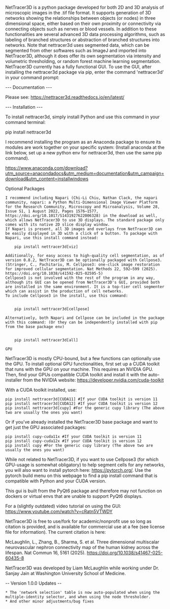 NetTracer3D is a python package developed for both 2D and 3D analysis of microscopic images in the .tif file format. It supports generation of 3D networks showing the relationships between objects (or nodes) in three dimensional space, either based on their own proximity or connectivity via connecting objects such as nerves or blood vessels. In addition to these functionalities are several advanced 3D data processing algorithms, such as labeling of branched structures or abstraction of branched structures into networks. Note that nettracer3d uses segmented data, which can be segmented from other softwares such as ImageJ and imported into NetTracer3D, although it does offer its own segmentation via intensity and volumetric thresholding, or random forest machine learning segmentation. NetTracer3D currently has a fully functional GUI. To use the GUI, after installing the nettracer3d package via pip, enter the command 'nettracer3d' in your command prompt:

--- Documentation ---

Please see: https://nettracer3d.readthedocs.io/en/latest/

--- Installation ---

To install nettracer3d, simply install Python and use this command in your command terminal:

pip install nettracer3d

I recommend installing the program as an Anaconda package to ensure its modules are work together on your specific system:
(Install anaconda at the link below, set up a new python env for nettracer3d, then use the same pip command).

https://www.anaconda.com/download?utm_source=anacondadocs&utm_medium=documentation&utm_campaign=download&utm_content=installwindows

Optional Packages
~~~~~~~~~~~~~~~~~~
I recommend including Napari (Chi-Li Chiu, Nathan Clack, the napari community, napari: a Python Multi-Dimensional Image Viewer Platform for the Research Community, Microscopy and Microanalysis, Volume 28, Issue S1, 1 August 2022, Pages 1576–1577, https://doi.org/10.1017/S1431927622006328) in the download as well, which allows NetTracer3D to use 3D displays. The standard package only comes with its native 2D slice display window. 
If Napari is present, all 3D images and overlays from NetTracer3D can be easily displayed in 3D with a click of a button. To package with Napari, use this install command instead: 

    pip install nettracer3d[viz]

Additionally, for easy access to high-quality cell segmentation, as of version 0.8.2, NetTracer3D can be optionally packaged with Cellpose3. (Stringer, C., Pachitariu, M. Cellpose3: one-click image restoration for improved cellular segmentation. Nat Methods 22, 592–599 (2025). https://doi.org/10.1038/s41592-025-02595-5)
Cellpose3 is not involved with the rest of the program in any way, although its GUI can be opened from NetTracer3D's GUI, provided both are installed in the same environment. It is a top-tier cell segmenter which can assist in the production of cell networks.
To include Cellpose3 in the install, use this command:


    pip install nettracer3d[cellpose]

Alternatively, both Napari and Cellpose can be included in the package with this command: (Or they can be independently installed with pip from the base package env)


    pip install nettracer3d[all]

GPU
~~~~~~~~~~~~~~~~~~
NetTracer3D is mostly CPU-bound, but a few functions can optionally use the GPU. To install optional GPU functionalities, first set up a CUDA toolkit that runs with the GPU on your machine. This requires an NVIDIA GPU. Then, find your GPUs compatible CUDA toolkit and install it with the auto-installer from the NVIDIA website: https://developer.nvidia.com/cuda-toolkit

With a CUDA toolkit installed, use:

    pip install nettracer3d[CUDA11] #If your CUDA toolkit is version 11
    pip install nettracer3d[CUDA12] #If your CUDA toolkit is version 12
    pip install nettracer3d[cupy] #For the generic cupy library (The above two are usually the ones you want)

Or if you've already installed the NetTracer3D base package and want to get just the GPU associated packages:

    pip install cupy-cuda11x #If your CUDA toolkit is version 11
    pip install cupy-cuda12x #If your CUDA toolkit is version 12
    pip install cupy #For the generic cupy library (The above two are usually the ones you want)

While not related to NetTracer3D, if you want to use Cellpose3 (for which GPU-usage is somewhat obligatory) to help segment cells for any networks, you will also want to install pytorch here: https://pytorch.org/. Use the pytorch build menu on this webpage to find a pip install command that is compatible with Python and your CUDA version.


This gui is built from the PyQt6 package and therefore may not function on dockers or virtual envs that are unable to support PyQt6 displays.


For a (slightly outdated) video tutorial on using the GUI: https://www.youtube.com/watch?v=cRatn5VTWDY

NetTracer3D is free to use/fork for academic/nonprofit use so long as citation is provided, and is available for commercial use at a fee (see license file for information).
The current citation is here: 

McLaughlin, L., Zhang, B., Sharma, S. et al. Three dimensional multiscalar neurovascular nephron connectivity map of the human kidney across the lifespan. Nat Commun 16, 5161 (2025). https://doi.org/10.1038/s41467-025-60435-8

NetTracer3D was developed by Liam McLaughlin while working under Dr. Sanjay Jain at Washington University School of Medicine.

-- Version 1.0.0 Updates --

	* The 'network selection' table is now auto-populated when using the multiple-identity selector, and when using the node thresholder.
	* And other minor adjustments/bug fixes